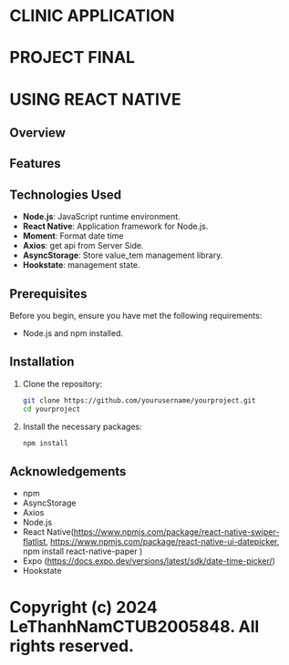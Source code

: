 # CLINIC APPLICATION

# PROJECT FINAL

# USING REACT NATIVE

## Overview

## Features

## Technologies Used

- **Node.js**: JavaScript runtime environment.
- **React Native**: Application framework for Node.js.
- **Moment**: Format date time
- **Axios**: get api from Server Side.
- **AsyncStorage**: Store value_tem management library.
- **Hookstate**: management state.

## Prerequisites

Before you begin, ensure you have met the following requirements:

- Node.js and npm installed.

## Installation

1. Clone the repository:

   ```bash
   git clone https://github.com/yourusername/yourproject.git
   cd yourproject
   ```

2. Install the necessary packages:

   ```bash
   npm install
   ```

## Acknowledgements

- npm
- AsyncStorage
- Axios
- Node.js
- React Native(https://www.npmjs.com/package/react-native-swiper-flatlist, https://www.npmjs.com/package/react-native-ui-datepicker, npm install react-native-paper
  )
- Expo (https://docs.expo.dev/versions/latest/sdk/date-time-picker/)
- Hookstate

# Copyright (c) 2024 LeThanhNamCTUB2005848. All rights reserved.
